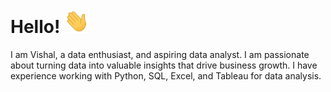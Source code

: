 # Hello! <img src="https://raw.githubusercontent.com/ptyadana/ptyadana/master/wave.gif" width="40px">

I am Vishal, a data enthusiast, and aspiring data analyst. I am passionate about turning data into valuable insights that drive business growth. I have experience working with Python, SQL, Excel, and Tableau for data analysis.

<!---
VishallB/VishallB is a ✨ special ✨ repository because its `README.md` (this file) appears on your GitHub profile.
You can click the Preview link to take a look at your changes.
--->
